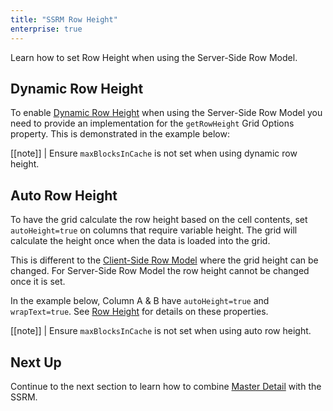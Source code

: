 ```yaml
---
title: "SSRM Row Height"
enterprise: true
---
```


Learn how to set Row Height when using the Server-Side Row Model.

## Dynamic Row Height

To enable [Dynamic Row Height](/row-height/) when using the Server-Side Row Model you need to provide an implementation for the `getRowHeight` Grid Options property. This is demonstrated in the example below:

<api-documentation source='grid-options/properties.json' section='styling' names='["getRowHeight"]' ></api-documentation>

<grid-example title='Dynamic Row Height Example' name='dynamic-row-height' type='generated' options='{ "enterprise": true, "exampleHeight": 630, "extras": ["alasql"], "modules": ["serverside", "rowgrouping"] }'></grid-example>

[[note]]
| Ensure `maxBlocksInCache` is not set when using dynamic row height.

## Auto Row Height

To have the grid calculate the row height based on the cell contents, set `autoHeight=true` on columns that require
variable height. The grid will calculate the height once when the data is loaded into the grid.

This is different to the [Client-Side Row Model](/client-side-model/) where the grid height can be changed. For
Server-Side Row Model the row height cannot be changed once it is set.

In the example below, Column A & B have `autoHeight=true` and `wrapText=true`. See [Row Height](/row-height/) for
details on these properties.

<grid-example title='Auto Row Height Example' name='auto-row-height' type='generated' options='{ "enterprise": true, "exampleHeight": 610, "extras": ["alasql"], "modules": ["serverside", "rowgrouping"] }'></grid-example>

[[note]]
| Ensure `maxBlocksInCache` is not set when using auto row height.

## Next Up

Continue to the next section to learn how to combine [Master Detail](/server-side-model-master-detail/) with the SSRM.

